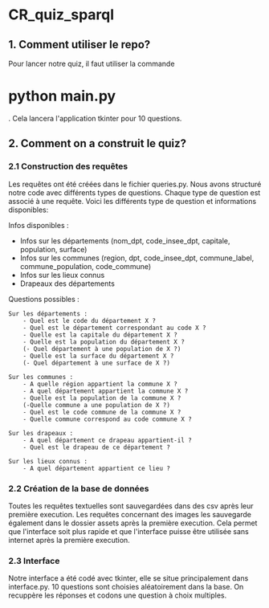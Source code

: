 # CR_quiz_sparql

## 1. Comment utiliser le repo?

Pour lancer notre quiz, il faut utiliser la commande <h1>python main.py</h1>. Cela lancera l'application tkinter pour 10 questions.

## 2. Comment on a construit le quiz?

### 2.1 Construction des requêtes
Les requêtes ont été créées dans le fichier queries.py. Nous avons structuré notre code avec différents types de questions. Chaque type de question est associé à une requête. Voici les différents type de question et informations disponibles: 

Infos disponibles : 
- Infos sur les départements (nom_dpt, code_insee_dpt, capitale, population, surface)
- Infos sur les communes (region, dpt, code_insee_dpt, commune_label, commune_population, code_commune)
- Infos sur les lieux connus
- Drapeaux des départements

Questions possibles : 
    
    Sur les départements : 
        - Quel est le code du département X ? 
        - Quel est le département correspondant au code X ? 
        - Quelle est la capitale du département X ?
        - Quelle est la population du département X ?
        (- Quel département à une population de X ?)
        - Quelle est la surface du département X ?
        (- Quel département à une surface de X ?)
            
    Sur les communes : 
        - A quelle région appartient la commune X ?
        - A quel département appartient la commune X ?
        - Quelle est la population de la commune X ?
        (-Quelle commune a une population de X ?)
        - Quel est le code commune de la commune X ?
        - Quelle commune correspond au code commune X ?
    
    Sur les drapeaux : 
        - A quel département ce drapeau appartient-il ?
        - Quel est le drapeau de ce département ?
        
    Sur les lieux connus : 
        - A quel département appartient ce lieu ?

### 2.2 Création de la base de données
Toutes les requêtes textuelles sont sauvegardées dans des csv après leur première execution. Les requêtes concernant des images les sauvegarde également dans le dossier assets après la première execution. Cela permet que l'interface soit plus rapide et que l'interface puisse être utilisée sans internet après la première execution.

### 2.3 Interface
Notre interface a été codé avec tkinter, elle se situe principalement dans interface.py. 10 questions sont choisies aléatoirement dans la base. On recuppère les réponses et codons une question à choix multiples. 

